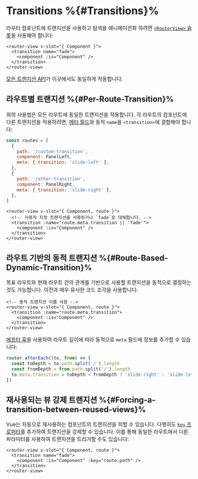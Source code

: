# Transitions %{#Transitions}%

<VueSchoolLink v-if="false"
  href="https://vueschool.io/lessons/route-transitions"
  title="Learn about route transitions"
/>

라우터 컴포넌트에 트랜지션을 사용하고 탐색을 애니메이션화 하려면 [`<RouterView>` 슬롯](./router-view-slot)을 사용해야 합니다:

```vue-html
<router-view v-slot="{ Component }">
  <transition name="fade">
    <component :is="Component" />
  </transition>
</router-view>
```

[모든 트랜지션 API](https://vuejs.org/guide/built-ins/transition.html)가 이곳에서도 동일하게 작동합니다.

## 라우트별 트랜지션 %{#Per-Route-Transition}%

위의 사용법은 모든 라우트에 동일한 트랜지션을 적용합니다. 각 라우트의 컴포넌트에 다른 트랜지션을 적용하려면, [메타 필드](./meta.md)와 동적 `name`을 `<transition>`에 결합해야 합니다:

```js
const routes = [
  {
    path: '/custom-transition',
    component: PanelLeft,
    meta: { transition: 'slide-left' },
  },
  {
    path: '/other-transition',
    component: PanelRight,
    meta: { transition: 'slide-right' },
  },
]
```

```vue-html
<router-view v-slot="{ Component, route }">
  <!-- 사용자 지정 트랜지션을 사용하거나 `fade`로 대체합니다. -->
  <transition :name="route.meta.transition || 'fade'">
    <component :is="Component" />
  </transition>
</router-view>
```

## 라우트 기반의 동적 트랜지션 %{#Route-Based-Dynamic-Transition}%

목표 라우트와 현재 라우트 간의 관계를 기반으로 사용할 트랜지션을 동적으로 결정하는 것도 가능합니다. 이전과 매우 유사한 코드 조각을 사용합니다:

```vue-html
<!-- 동적 트랜지션 이름 사용 -->
<router-view v-slot="{ Component, route }">
  <transition :name="route.meta.transition">
    <component :is="Component" />
  </transition>
</router-view>
```

[에프터 훅](./navigation-guards.md#Global-After-Hooks)을 사용하여 라우트 깊이에 따라 동적으로 `meta` 필드에 정보를 추가할 수 있습니다:

```js
router.afterEach((to, from) => {
  const toDepth = to.path.split('/').length
  const fromDepth = from.path.split('/').length
  to.meta.transition = toDepth < fromDepth ? 'slide-right' : 'slide-left'
})
```

## 재사용되는 뷰 강제 트랜지션 %{#Forcing-a-transition-between-reused-views}%

Vue는 자동으로 재사용하는 컴포넌트의 트랜지션을 피할 수 있습니다. 다행히도 [`key` 프로퍼티](https://vuejs.org/api/built-in-special-attributes.html#key)를 추가하여 트랜지션을 강제할 수 있습니다. 이를 통해 동일한 라우트에서 다른 파라미터를 사용하여 트랜지션을 트리거할 수도 있습니다:

```vue-html
<router-view v-slot="{ Component, route }">
  <transition name="fade">
    <component :is="Component" :key="route.path" />
  </transition>
</router-view>
```

<!-- TODO: interactive example -->
<!-- See full example [here](https://github.com/vuejs/vue-router/blob/dev/examples/transitions/app.js). -->
